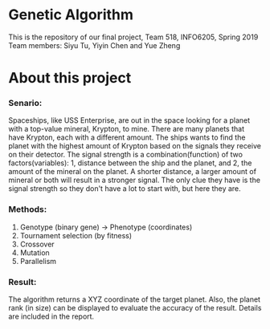 # Genetic Algorithm
This is the repository of our final project, Team 518, INFO6205, Spring 2019  
Team members: Siyu Tu, Yiyin Chen and Yue Zheng

# About this project
### Senario: 
Spaceships, like USS Enterprise, are out in the space looking for a planet with a top-value mineral, Krypton, to mine. There are many planets that have Krypton, each with a different amount. The ships wants to find the planet with the highest amount of Krypton based on the signals they receive on their detector. The signal strength is a combination(function) of two factors(variables): 1, distance between the ship and the planet, and 2, the amount of the mineral on the planet. A shorter distance, a larger amount of mineral or both will result in a stronger signal. The only clue they have is the signal strength so they don't have a lot to start with, but here they are. 

### Methods:
1. Genotype (binary gene) -> Phenotype (coordinates)
2. Tournament selection (by fitness)
3. Crossover
4. Mutation
5. Parallelism 

### Result: 
The algorithm returns a XYZ coordinate of the target planet. Also, the planet rank (in size) can be displayed to evaluate the accuracy of the result. Details are included in the report.
